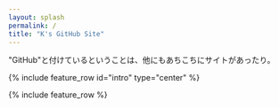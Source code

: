 ```yaml
---
layout: splash
permalink: /
title: "K's GitHub Site"
---
```

"GitHub"と付けているということは、他にもあちこちにサイトがあったり。

{% include feature_row id="intro" type="center" %}

{% include feature_row %}

